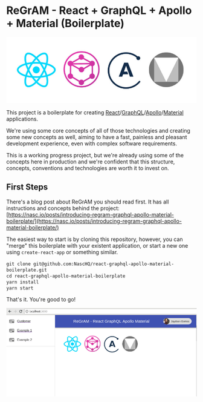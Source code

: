 # ReGrAM - React + GraphQL + Apollo + Material (Boilerplate)

![React GraphQL Apollo Material](src/components/main/react-graphql-apollo-material.jpg)  

This project is a boilerplate for creating [React](https://reactjs.org/)/[GraphQL](http://graphql.org/)/[Apollo](https://www.apollographql.com/)/[Material](https://material.io/) applications.  

We're using some core concepts of all of those technologies and creating some new concepts as well, aiming to have a fast, painless and pleasant development experience, even with complex software requirements.  

This is a working progress project, but we're already using some of the concepts here in production and we're confident that this structure, concepts, conventions and technologies are worth it to invest on.  

## First Steps
There's a blog post about ReGrAM you should read first. It has all instructions and concepts behind the project: [https://nasc.io/posts/introducing-regram-graphql-apollo-material-boilerplate/](https://nasc.io/posts/introducing-regram-graphql-apollo-material-boilerplate/)

The easiest way to start is by cloning this repository, however, you can "merge" this boilerplate with your existent application, or start a new one using `create-react-app` or something similar.  

```
git clone git@github.com:NascHQ/react-graphql-apollo-material-boilerplate.git
cd react-graphql-apollo-material-boilerplate
yarn install
yarn start
```

That's it. You're good to go!  

![App screenshot](public/app-screenshot.png)